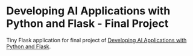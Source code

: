 # Developing AI Applications with Python and Flask - Final Project

Tiny Flask application for final project of [Developing AI Applications with Python and Flask](https://www.coursera.org/learn/python-project-for-ai-application-development/home/welcome).
